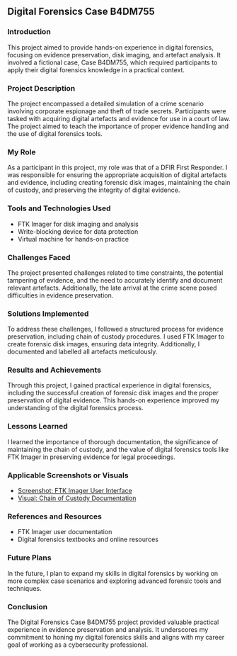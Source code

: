 ## Digital Forensics Case B4DM755

### Introduction
This project aimed to provide hands-on experience in digital forensics, focusing on evidence preservation, disk imaging, and artefact analysis. It involved a fictional case, Case B4DM755, which required participants to apply their digital forensics knowledge in a practical context.

### Project Description
The project encompassed a detailed simulation of a crime scenario involving corporate espionage and theft of trade secrets. Participants were tasked with acquiring digital artefacts and evidence for use in a court of law. The project aimed to teach the importance of proper evidence handling and the use of digital forensics tools.

### My Role
As a participant in this project, my role was that of a DFIR First Responder. I was responsible for ensuring the appropriate acquisition of digital artefacts and evidence, including creating forensic disk images, maintaining the chain of custody, and preserving the integrity of digital evidence.

### Tools and Technologies Used
- FTK Imager for disk imaging and analysis
- Write-blocking device for data protection
- Virtual machine for hands-on practice

### Challenges Faced
The project presented challenges related to time constraints, the potential tampering of evidence, and the need to accurately identify and document relevant artefacts. Additionally, the late arrival at the crime scene posed difficulties in evidence preservation.

### Solutions Implemented
To address these challenges, I followed a structured process for evidence preservation, including chain of custody procedures. I used FTK Imager to create forensic disk images, ensuring data integrity. Additionally, I documented and labelled all artefacts meticulously.

### Results and Achievements
Through this project, I gained practical experience in digital forensics, including the successful creation of forensic disk images and the proper preservation of digital evidence. This hands-on experience improved my understanding of the digital forensics process.

### Lessons Learned
I learned the importance of thorough documentation, the significance of maintaining the chain of custody, and the value of digital forensics tools like FTK Imager in preserving evidence for legal proceedings.

### Applicable Screenshots or Visuals
- [Screenshot: FTK Imager User Interface](link-to-screenshot)
- [Visual: Chain of Custody Documentation](https://docs.google.com/document/d/10Za76F7TfW61e0Pj4w0nmbixXMbrp0V5afaq5S_LrLQ/edit?usp=sharing)

### References and Resources
- FTK Imager user documentation
- Digital forensics textbooks and online resources

### Future Plans
In the future, I plan to expand my skills in digital forensics by working on more complex case scenarios and exploring advanced forensic tools and techniques.

### Conclusion
The Digital Forensics Case B4DM755 project provided valuable practical experience in evidence preservation and analysis. It underscores my commitment to honing my digital forensics skills and aligns with my career goal of working as a cybersecurity professional.
